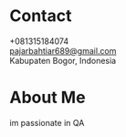 # Contact

+081315184074 <br>
pajarbahtiar689@gmail.com<br>
Kabupaten Bogor, Indonesia

# About Me
im passionate in QA 

